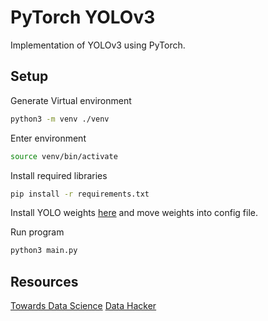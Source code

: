 # PyTorch YOLOv3
Implementation of YOLOv3 using PyTorch.

## Setup
Generate Virtual environment
```bash
python3 -m venv ./venv
```
Enter environment
```bash
source venv/bin/activate
```
Install required libraries
```bash
pip install -r requirements.txt
```

Install YOLO weights [here](https://pjreddie.com/media/files/yolov3.weights) and move weights into config file.

Run program
```bash
python3 main.py
```

## Resources
[Towards Data Science](https://towardsdatascience.com/dive-really-deep-into-yolo-v3-a-beginners-guide-9e3d2666280e)
[Data Hacker](http://datahacker.rs/tensorflow2-0-yolov3/)
